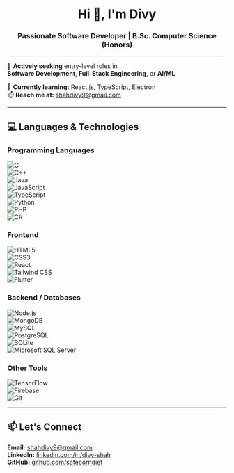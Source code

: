 <h1 align="center">Hi 👋, I'm Divy</h1>
<h3 align="center">Passionate Software Developer | B.Sc. Computer Science (Honors)</h3>

---

🎯 **Actively seeking** entry-level roles in  
**Software Development**, **Full-Stack Engineering**, or **AI/ML**

🌱 **Currently learning:** React.js, TypeScript, Electron  
📫 **Reach me at:** shahdivy9@gmail.com

---

## 💻 Languages & Technologies

### Programming Languages  
![C](https://raw.githubusercontent.com/devicons/devicon/master/icons/c/c-original.svg)  
![C++](https://raw.githubusercontent.com/devicons/devicon/master/icons/cplusplus/cplusplus-original.svg)  
![Java](https://raw.githubusercontent.com/devicons/devicon/master/icons/java/java-original.svg)  
![JavaScript](https://raw.githubusercontent.com/devicons/devicon/master/icons/javascript/javascript-original.svg)  
![TypeScript](https://raw.githubusercontent.com/devicons/devicon/master/icons/typescript/typescript-original.svg)  
![Python](https://raw.githubusercontent.com/devicons/devicon/master/icons/python/python-original.svg)  
![PHP](https://raw.githubusercontent.com/devicons/devicon/master/icons/php/php-original.svg)  
![C#](https://raw.githubusercontent.com/devicons/devicon/master/icons/csharp/csharp-original.svg)  

### Frontend  
![HTML5](https://raw.githubusercontent.com/devicons/devicon/master/icons/html5/html5-original-wordmark.svg)  
![CSS3](https://raw.githubusercontent.com/devicons/devicon/master/icons/css3/css3-original-wordmark.svg)  
![React](https://raw.githubusercontent.com/devicons/devicon/master/icons/react/react-original-wordmark.svg)  
![Tailwind CSS](https://www.vectorlogo.zone/logos/tailwindcss/tailwindcss-icon.svg)  
![Flutter](https://www.vectorlogo.zone/logos/flutterio/flutterio-icon.svg)  

### Backend / Databases  
![Node.js](https://raw.githubusercontent.com/devicons/devicon/master/icons/nodejs/nodejs-original-wordmark.svg)  
![MongoDB](https://raw.githubusercontent.com/devicons/devicon/master/icons/mongodb/mongodb-original-wordmark.svg)  
![MySQL](https://raw.githubusercontent.com/devicons/devicon/master/icons/mysql/mysql-original-wordmark.svg)  
![PostgreSQL](https://raw.githubusercontent.com/devicons/devicon/master/icons/postgresql/postgresql-original-wordmark.svg)  
![SQLite](https://www.vectorlogo.zone/logos/sqlite/sqlite-icon.svg)  
![Microsoft SQL Server](https://www.svgrepo.com/show/303229/microsoft-sql-server-logo.svg)  

### Other Tools  
![TensorFlow](https://www.vectorlogo.zone/logos/tensorflow/tensorflow-icon.svg)  
![Firebase](https://www.vectorlogo.zone/logos/firebase/firebase-icon.svg)  
![Git](https://raw.githubusercontent.com/devicons/devicon/master/icons/git/git-original.svg)  

---

## 📫 Let's Connect
**Email:** shahdivy9@gmail.com  
**LinkedIn:** [linkedin.com/in/divy-shah](https://linkedin.com/in/divy-shah)  
**GitHub:** [github.com/safecorndiet](https://github.com/safecorndiet)
